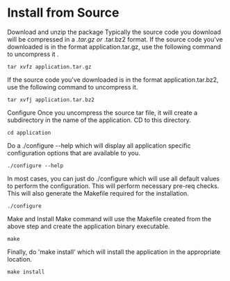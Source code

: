 # Install from Source

Download and unzip the package Typically the source code you download will be compressed in a _.tar.gz or_ .tar.bz2 format. If the source code you've downloaded is in the format application.tar.gz, use the following command to uncompress it .

```text
tar xvfz application.tar.gz
```

If the source code you've downloaded is in the format application.tar.bz2, use the following command to uncompress it.

```text
tar xvfj application.tar.bz2
```

Configure Once you uncompress the source tar file, it will create a subdirectory in the name of the application. CD to this directory.

```text
cd application
```

Do a ./configure --help which will display all application specific configuration options that are available to you.

```text
./configure --help
```

In most cases, you can just do ./configure which will use all default values to perform the configuration. This will perform necessary pre-req checks. This will also generate the Makefile required for the installation.

```text
./configure
```

Make and Install Make command will use the Makefile created from the above step and create the application binary executable.

```text
make
```

Finally, do 'make install' which will install the application in the appropriate location.

```text
make install
```


